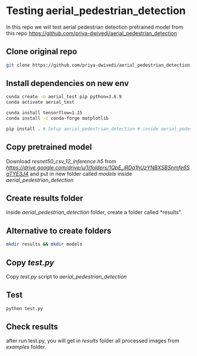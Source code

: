 # Testing aerial_pedestrian_detection
In this repo we will test aerial pedestrian detection pretrained model from this repo https://github.com/priya-dwivedi/aerial_pedestrian_detection

## Clone original repo
```sh
git clone https://github.com/priya-dwivedi/aerial_pedestrian_detection.git
```

## Install dependencies on new env
```sh
conda create -n aerial_test pip python=3.6.9
conda activate aerial_test

conda install tensorflow=1.15
conda install -c conda-forge matplotlib

pip install . # Setup aerial_pedestrian_detection # inside aerial_pedestrian_detection folder

```

## Copy pretrained model 
Download *resnet50_csv_12_inference.h5* from *https://drive.google.com/drive/u/1/folders/1QpE_iRDq1hUzYNBXSBSnmfe6SgTYE3J4* and put in new folder called *models* inside *aerial_pedestrian_detection*


## Create results folder
inside *aerial_pedestrian_detection* folder, create a folder called *results".

## Alternative to create folders
```sh
mkdir results && mkdir models
```

## Copy *test.py* 
Copy *test.py* script to *aerial_pedestrian_detection*

## Test
```sh
python test.py
```

## Check results
after run test.py, you will get in *results* folder all processed images from *examples* folder.

